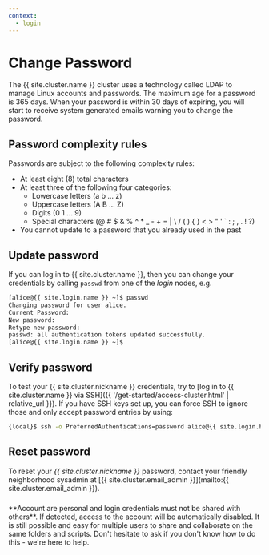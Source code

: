 ```yaml
---
context:
  - login
---
```


<!-- markdownlint-disable-file MD034 -->

# Change Password


The {{ site.cluster.name }} cluster uses a technology called LDAP to manage Linux accounts and passwords. The maximum age for a password is 365 days. When your password is within 30 days of expiring, you will start to receive system generated emails warning you to change the password.


## Password complexity rules

Passwords are subject to the following complexity rules:

- At least eight (8) total characters
- At least three of the following four categories:
  - Lowercase letters (a b ... z)
  - Uppercase letters (A B ... Z)
  - Digits  (0 1 ... 9)
  - Special characters (@ # $ & % ^ * _ - + = \| \ / ( ) { } < > " ' ` : ; , . ! ?)
- You cannot update to a password that you already used in the past


## Update password

If you can log in to {{ site.cluster.name }}, then you can change your credentials by calling `passwd` from one of the _login_ nodes, e.g.

```sh
[alice@{{ site.login.name }} ~]$ passwd
Changing password for user alice.
Current Password:
New password: 
Retype new password: 
passwd: all authentication tokens updated successfully.
[alice@{{ site.login.name }} ~]$ 
```


## Verify password

To test your {{ site.cluster.nickname }} credentials, try to [log in to {{ site.cluster.name }} via SSH]({{ '/get-started/access-cluster.html' | relative_url }}).  If you have SSH keys set up, you can force SSH to ignore those and only accept password entries by using:

```sh
{local}$ ssh -o PreferredAuthentications=password alice@{{ site.login.hostname }}
```


## Reset password

To reset your _{{ site.cluster.nickname }}_ password, contact your friendly neighborhood sysadmin at [{{ site.cluster.email_admin }}](mailto:{{ site.cluster.email_admin }}).

<div class="alert alert-danger" role="alert" style="margin-top: 3ex" markdown="1">
**Account are personal and login credentials must not be shared with others**. If detected, access to the account will be automatically disabled.  It is still possible and easy for multiple users to share and collaborate on the same folders and scripts.  Don't hesitate to ask if you don't know how to do this - we're here to help.
</div>


[RBVI Kerberos web interface]: https://www.cgl.ucsf.edu/admin/chpass.py
[UCSF Enterprise Password Standard]: https://wiki.library.ucsf.edu/pages/viewpage.action?spaceKey=ITSI&title=Unified+UCSF+Enterprise+Password+Standard
